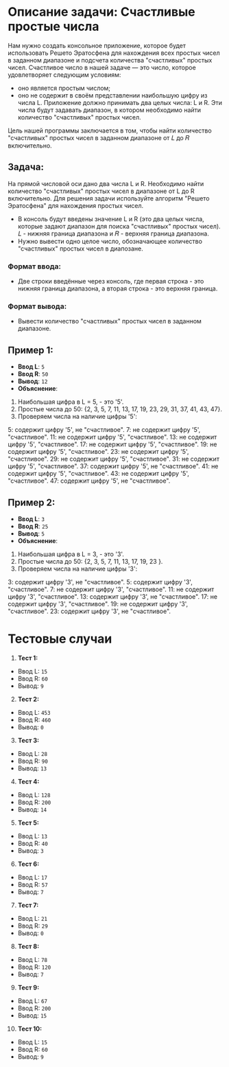 ﻿# Описание задачи: Счастливые простые числа

Нам нужно создать консольное приложение, которое будет использовать Решето Эратосфена для нахождения всех простых чисел в 
заданном диапазоне и подсчета количества "счастливых" простых чисел. Счастливое число в нашей задаче — это число, которое удовлетворяет следующим условиям:
- оно является простым числом;
- оно не содержит в своём представлении наибольшую цифру из числа L.
Приложение должно принимать два целых числа: L и R. Эти числа будут задавать диапазон, в котором необходимо найти количество "счастливых" простых чисел.

Цель нашей программы заключается в том, чтобы найти количество "счастливых" простых чисел в заданном диапазоне от 𝐿 до 𝑅 включительно.
 

## Задача:
На прямой числовой оси дано два числа L и R. Необходимо найти количество "счастливых" простых чисел в диапазоне от L до R включительно.
Для решения задачи используйте алгоритм "Решето Эратосфена" для нахождения простых чисел.
- В консоль будут введены значение L и R (это два целых числа, которые задают диапазон для поиска "счастливых" простых чисел). 
𝐿 - нижняя граница диапазона и 𝑅 - верхняя граница диапазона. 
- Нужно вывести одно целое число, обозначающее количество "счастливых" простых чисел в диапозане.

### Формат ввода:
- Две строки введённые через консоль, где первая строка - это нижняя граница диапазона, а вторая строка - это верхняя граница.

### Формат вывода:
- Вывести количество "счастливых" простых чисел в заданном диапазоне.

## Пример 1:

- **Ввод L**: `5`
- **Ввод R**: `50`
- **Вывод**: `12`
- **Объяснение**:
1. Наибольшая цифра в L = 5, - это '5'.
2. Простые числа до 50: {2, 3, 5, 7, 11, 13, 17, 19, 23, 29, 31, 37, 41, 43, 47}.
3. Проверяем числа на наличие цифры '5':

5: содержит цифру '5', не "счастливое".
7: не содержит цифру '5', "счастливое".
11: не содержит цифру '5', "счастливое".
13: не содержит цифру '5', "счастливое".
17: не содержит цифру '5', "счастливое".
19: не содержит цифру '5', "счастливое".
23: не содержит цифру '5', "счастливое".
29: не содержит цифру '5', "счастливое".
31: не содержит цифру '5', "счастливое".
37: содержит цифру '5', не "счастливое".
41: не содержит цифру '5', "счастливое".
43: не содержит цифру '5', "счастливое".
47: содержит цифру '5', не "счастливое".

## Пример 2:

- **Ввод L**: `3`
- **Ввод R**: `25`
- **Вывод**: `5`
- **Объяснение**:
1. Наибольшая цифра в L = 3, - это '3'.
2. Простые числа до 50: {2, 3, 5, 7, 11, 13, 17, 19, 23 }.
3. Проверяем числа на наличие цифры '3':

3: содержит цифру '3', не "счастливое".
5: содержит цифру '3', "счастливое".
7: не содержит цифру '3', "счастливое".
11: не содержит цифру '3', "счастливое".
13: содержит цифру '3', не "счастливое".
17: не содержит цифру '3', "счастливое".
19: не содержит цифру '3', "счастливое".
23: содержит цифру '3', не "счастливое".


# Тестовые случаи

1. **Тест 1:**
  - Ввод L: `15`
  - Ввод R: `60`
  - Вывод: `9`

2. **Тест 2:**
  - Ввод L: `453`
  - Ввод R: `460`
  - Вывод: `0`

3. **Тест 3:**
  - Ввод L: `28`
  - Ввод R: `90`
  - Вывод: `13`

4. **Тест 4:**
  - Ввод L: `128`
  - Ввод R: `200`
  - Вывод: `14`

5. **Тест 5:**
  - Ввод L: `13`
  - Ввод R: `40`
  - Вывод: `3`

6. **Тест 6:**
  - Ввод L: `17`
  - Ввод R: `57`
  - Вывод: `7`

7. **Тест 7:**
  - Ввод L: `21`
  - Ввод R: `29`
  - Вывод: `0`

8. **Тест 8:**
  - Ввод L: `78`
  - Ввод R: `120`
  - Вывод: `7`

9. **Тест 9:**
  - Ввод L: `67`
  - Ввод R: `200`
  - Вывод: `15`

10. **Тест 10:**
  - Ввод L: `15`
  - Ввод R: `60`
  - Вывод: `9`
